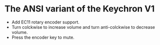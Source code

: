 # The ANSI variant of the Keychron V1

- Add EC11 rotary encoder support.
- Turn colckwise to increase volume and turn anti-colckwise to decrease volume.
- Press the encoder key to mute.


  
